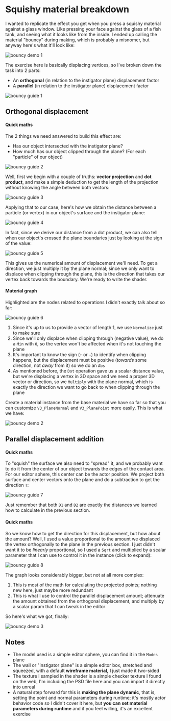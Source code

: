 # Squishy material breakdown

I wanted to replicate the effect you get when you press a squishy material against a glass window. Like pressing your
face against the glass of a fish tank, and seeing what it looks like from the inside. I ended up calling the material
"bouncy" during making, which is probably a misnomer, but anyway here's what it'll look like:

![bouncy demo 1](m_bouncy_demo1.gif)

The exercise here is basically displacing vertices, so I've broken down the task into 2 parts:
*   An **orthogonal** (in relation to the instigator plane) displacement factor
*   A **parallel** (in relation to the instigator plane) displacement factor

![bouncy guide 1](m_bouncy_guide1.jpg)


## Orthogonal displacement


#### Quick maths

The 2 things we need answered to build this effect are:
*   Has our object intersected with the instigator plane?
*   How much has our object clipped through the plane? (For each "particle" of our object)

![bouncy guide 2](m_bouncy_guide2.png)

Well, first we begin with a couple of truths: **vector projection** and **dot product**, and make a simple deduction to
get the length of the projection without knowing the angle between both vectors:

![bouncy guide 3](m_bouncy_guide3.png)

Applying that to our case, here's how we obtain the distance between a particle (or vertex) in our object's surface and
the instigator plane:

![bouncy guide 4](m_bouncy_guide4.png)

In fact, since we derive our distance from a dot product, we can also tell when our object's crossed the plane
boundaries just by looking at the sign of the value:

![bouncy guide 5](m_bouncy_guide5.png)

This gives us the numerical amount of displacement we'll need. To get a direction, we just multiply it by the plane
normal; since we only want to displace when clipping through the plane, this is the direction that takes our vertex
back towards the boundary. We're ready to write the shader.


#### Material graph

Highlighted are the nodes related to operations I didn't exactly talk about so far:

![bouncy guide 6](m_bouncy_guide6.jpg)

1.  Since it's up to us to provide a vector of length 1, we use `Normalize` just to make sure
2.  Since we'll only displace when clipping through (negative value), we do a `Min` with `0`, so the vertex won't be
affected when it's not touching the plane
3.  It's important to know the sign (`+` or `-`) to identify when clipping happens, but the displacement must be
positive (*towards* some direction, not *away* from it) so we do an `Abs`
4.  As mentioned before, the `Dot` operation gave us a scalar distance value, but we're displacing a vertex in 3D space
and we need a proper 3D vector or direction, so we `Multiply` with the plane normal, which is exactly the direction we
want to go back to when clipping through the plane

Create a material instance from the base material we have so far so that you can customize `V3_PlaneNormal` and
`V3_PlanePoint` more easily. This is what we have:

![bouncy demo 2](m_bouncy_demo2.gif)


## Parallel displacement addition


#### Quick maths

To "squish" the surface we also need to "spread" it, and we probably want to do it from the center of our object towards
the edges of the contact area. For our editor sphere, this center can be the actor position. We project both surface and
center vectors onto the plane and do a subtraction to get the direction `T`:

![bouncy guide 7](m_bouncy_guide7.png)

Just remember that both `D1` and `D2` are exactly the distances we learned how to calculate in the previous section.


#### Quick maths

So we know how to get the direction for this displacement, but how about the amount? Well, I used a value proportional
to the amount we displaced the vertex orthogonally to the plane in the previous section. I just didn't want it to be
*linearly* proportional, so I used a `Sqrt` and multiplied by a scalar parameter that I can use to control it in the
instance (click to expand):

![bouncy guide 8](m_bouncy_guide8.jpg)

The graph looks considerably bigger, but not at all more complex:

1.  This is most of the math for calculating the projected points; nothing new here, just maybe more redundant
2.  This is what I use to control the parallel displacement amount; attenuate the amount obtained from the orthogonal
displacement, and multiply by a scalar param that I can tweak in the editor

So here's what we got, finally:

![bouncy demo 3](m_bouncy_demo3.gif)


## Notes

*   The model used is a simple editor sphere, you can find it in the `Modes` plane
*   The wall or "instigator plane" is a simple editor box, stretched and squeezed, with a default **wireframe
material,** I just made it two-sided
*   The texture I sampled in the shader is a simple checker texture I found on the web, I'm including the PSD file here
and you can import it directly into unreal
*   A natural step forward for this is **making the plane dynamic**, that is, setting the point and normal parameters
during runtime; it's mostly actor behavior code so I didn't cover it here, but **you can set material parameters during
runtime** and if you feel willing, it's an excellent exercise
